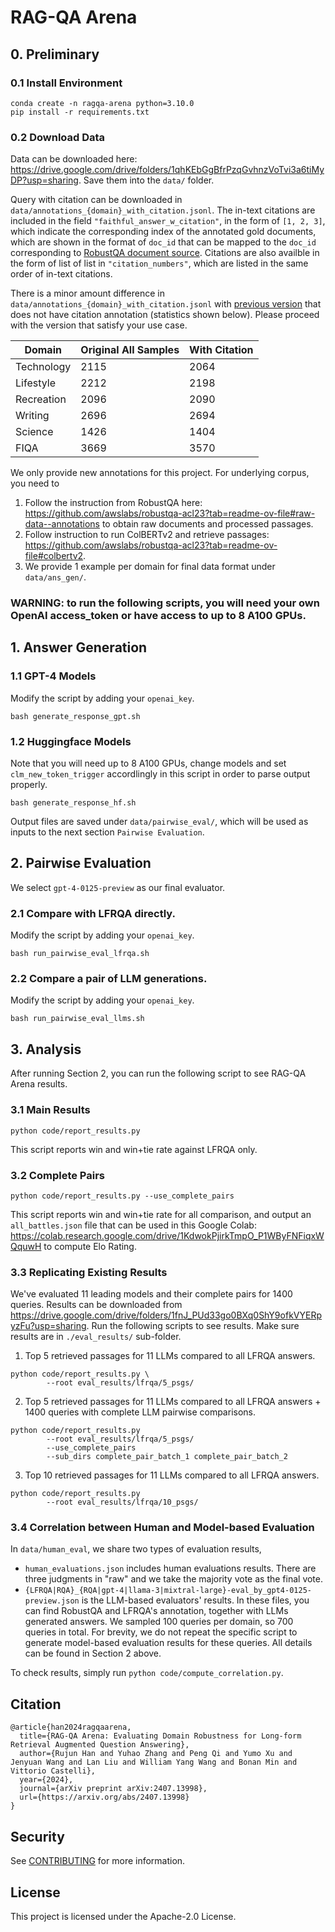 # RAG-QA Arena

## 0. Preliminary

### 0.1 Install Environment
```
conda create -n ragqa-arena python=3.10.0
pip install -r requirements.txt
```

### 0.2 Download Data
Data can be downloaded here: https://drive.google.com/drive/folders/1qhKEbGgBfrPzqGvhnzVoTvi3a6tiMyDP?usp=sharing. Save them into the `data/` folder.

Query with citation can be downloaded in `data/annotations_{domain}_with_citation.jsonl`. The in-text citations are included in the field `"faithful_answer_w_citation"`, in the form of `[1, 2, 3]`, which indicate the corresponding index of the annotated gold documents, which are shown in the format of `doc_id` that can be mapped to the `doc_id` corresponding to [RobustQA document source](https://github.com/awslabs/robustqa-acl23).
Citations are also availble in the form of list of list in `"citation_numbers"`, which are listed in the same order of in-text citations.

There is a minor amount difference in `data/annotations_{domain}_with_citation.jsonl` with [previous version](https://drive.google.com/drive/folders/1qhKEbGgBfrPzqGvhnzVoTvi3a6tiMyDP?usp=sharing) that does not have citation annotation (statistics shown below). Please proceed with the version that satisfy your use case.

| **Domain** | **Original All Samples** | **With Citation** |
|------------|--------------------------|----------------------|
| Technology |                     2115 |                 2064 |
| Lifestyle  |                     2212 |                 2198 |
| Recreation |                     2096 |                 2090 |
| Writing    |                     2696 |                 2694 |
| Science    |                     1426 |                 1404 |
| FIQA       |                     3669 |                 3570 |

We only provide new annotations for this project. For underlying corpus, you need to 
1. Follow the instruction from RobustQA here: https://github.com/awslabs/robustqa-acl23?tab=readme-ov-file#raw-data--annotations to obtain raw documents and processed passages.
2. Follow instruction to run ColBERTv2 and retrieve passages: https://github.com/awslabs/robustqa-acl23?tab=readme-ov-file#colbertv2.
3. We provide 1 example per domain for final data format under `data/ans_gen/`.


### WARNING: to run the following scripts, you will need your own OpenAI access_token or have access to up to 8 A100 GPUs.

## 1. Answer Generation

### 1.1 GPT-4 Models
Modify the script by adding your `openai_key`.
```
bash generate_response_gpt.sh
```

### 1.2 Huggingface Models
Note that you will need up to 8 A100 GPUs, change models and set `clm_new_token_trigger` accordlingly in this script in order to parse output properly.
```
bash generate_response_hf.sh
```

Output files are saved under `data/pairwise_eval/`, which will be used as inputs to the next section `Pairwise Evaluation`.

## 2. Pairwise Evaluation
We select `gpt-4-0125-preview` as our final evaluator.

### 2.1 Compare with LFRQA directly.
Modify the script by adding your `openai_key`.
```
bash run_pairwise_eval_lfrqa.sh
```

### 2.2 Compare a pair of LLM generations.
Modify the script by adding your `openai_key`.
```
bash run_pairwise_eval_llms.sh
```

## 3. Analysis

After running Section 2, you can run the following script to see RAG-QA Arena results.

### 3.1 Main Results
```
python code/report_results.py
```
This script reports win and win+tie rate against LFRQA only.

### 3.2 Complete Pairs
```
python code/report_results.py --use_complete_pairs
```
This script reports win and win+tie rate for all comparison, and output an `all_battles.json` file that can be used in this Google Colab: https://colab.research.google.com/drive/1KdwokPjirkTmpO_P1WByFNFiqxWQquwH to compute Elo Rating.

### 3.3 Replicating Existing Results
We've evaluated 11 leading models and their complete pairs for 1400 queries. Results can be downloaded from https://drive.google.com/drive/folders/1fnJ_PUd33go0BXq0ShY9ofkVYERpyzFu?usp=sharing. Run the following scripts to see results. Make sure results are in `./eval_results/` sub-folder.

1. Top 5 retrieved passages for 11 LLMs compared to all LFRQA answers.
```
python code/report_results.py \
        --root eval_results/lfrqa/5_psgs/
```

2. Top 5 retrieved passages for 11 LLMs compared to all LFRQA answers + 1400 queries with complete LLM pairwise comparisons.
```
python code/report_results.py
        --root eval_results/lfrqa/5_psgs/
        --use_complete_pairs 
        --sub_dirs complete_pair_batch_1 complete_pair_batch_2
```

3. Top 10 retrieved passages for 11 LLMs compared to all LFRQA answers.
```
python code/report_results.py
        --root eval_results/lfrqa/10_psgs/
```


### 3.4 Correlation between Human and Model-based Evaluation

In `data/human_eval`, we share two types of evaluation results,
- `human_evaluations.json` includes human evaluations results. There are three judgments in "raw" and we take the majority vote as the final vote.
- `{LFRQA|RQA}_{RQA|gpt-4|llama-3|mixtral-large}-eval_by_gpt4-0125-preview.json` is the LLM-based evaluators' results. In these files, you can find RobustQA and LFRQA's annotation, together with LLMs generated answers. We sampled 100 queries per domain, so 700 queries in total. For brevity, we do not repeat the specific script to generate model-based evaluation results for these queries. All details can be found in Section 2 above.

To check results, simply run `python code/compute_correlation.py`.


## Citation
```
@article{han2024ragqaarena,
  title={RAG-QA Arena: Evaluating Domain Robustness for Long-form Retrieval Augmented Question Answering},
  author={Rujun Han and Yuhao Zhang and Peng Qi and Yumo Xu and Jenyuan Wang and Lan Liu and William Yang Wang and Bonan Min and Vittorio Castelli},
  year={2024},
  journal={arXiv preprint arXiv:2407.13998},
  url={https://arxiv.org/abs/2407.13998}
}
```


## Security

See [CONTRIBUTING](CONTRIBUTING.md#security-issue-notifications) for more information.

## License

This project is licensed under the Apache-2.0 License.

